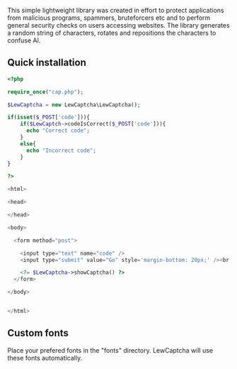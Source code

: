 This simple lightweight library was created in effort to protect applications from malicious programs, spammers, bruteforcers etc and to perform general security checks on users accessing websites. The library generates a random string of characters, rotates and repositions the characters to confuse AI.

## Quick installation
```php
<?php

require_once("cap.php");

$LewCaptcha = new LewCaptcha\LewCaptcha();

if(isset($_POST['code'])){
    if($LewCaptch->codeIsCorrect($_POST['code'])){
      echo "Correct code";
    }
    else{
      echo "Incorrect code";
    }
}

?>

<html>

<head>

</head>

<body>

  <form method="post">

    <input type="text" name="code" />
    <input type="submit" value="Go" style='margin-bottom: 20px;' /><br />

    <?= $LewCaptcha->showCaptcha() ?>
  </form>

</body>


</html>
```

## Custom fonts
Place your prefered fonts in the "fonts" directory. LewCaptcha will use these fonts automatically. 
